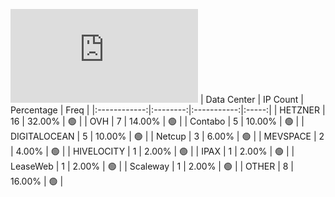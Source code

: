 ![Diagramm](https://github.com/obajay/StateSync-snapshots/blob/main/Projects/C4E/1/README.md)
| Data Center | IP Count | Percentage | Freq |
|:------------:|:--------:|:-----------:|:-----:|
| HETZNER | 16 | 32.00% | 🟢 |
| OVH | 7 | 14.00% | 🟢 |
| Contabo | 5 | 10.00% | 🟢 |
| DIGITALOCEAN | 5 | 10.00% | 🟢 |
| Netcup | 3 | 6.00% | 🟢 |
| MEVSPACE | 2 | 4.00% | 🟢 |
| HIVELOCITY | 1 | 2.00% | 🟢 |
| IPAX | 1 | 2.00% | 🟢 |
| LeaseWeb | 1 | 2.00% | 🟢 |
| Scaleway | 1 | 2.00% | 🟢 |
| OTHER | 8 | 16.00% | 🟢 |